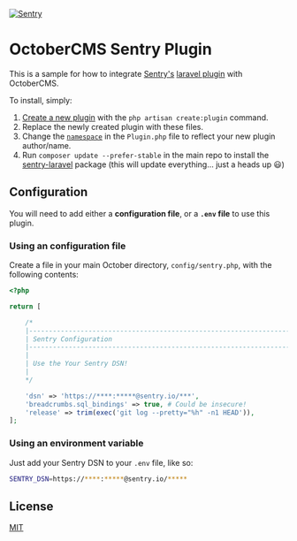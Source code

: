 [![Sentry](https://a0wx592cvgzripj.global.ssl.fastly.net/_static/2073574936914380bbe78364e39e7585/getsentry/images/branding/png/sentry-horizontal-black.png)](https://sentry.io)
# OctoberCMS Sentry Plugin
This is a sample for how to integrate [Sentry's](https://sentry.io) [laravel plugin](https://github.com/getsentry/sentry-laravel) with OctoberCMS. 

To install, simply:

1. [Create a new plugin](https://octobercms.com/docs/console/scaffolding#scaffold-create-plugin) with the `php artisan create:plugin` command.
2. Replace the newly created plugin with these files.
3. Change the [`namespace`](Plugin.php#L1) in the `Plugin.php` file to reflect your new plugin author/name.
4. Run `composer update --prefer-stable` in the main repo to install the [sentry-laravel](https://github.com/getsentry/sentry-laravel) package (this will update everything... just a heads up :smiley:)

## Configuration
You will need to add either a **configuration file**, or a **`.env` file** to use this plugin.

### Using an configuration file
Create a file in your main October directory, `config/sentry.php`, with the following contents:

```php
<?php

return [

    /*
    |--------------------------------------------------------------------------
    | Sentry Configuration
    |--------------------------------------------------------------------------
    |
    | Use the Your Sentry DSN!
    |
    */

    'dsn' => 'https://****:*****@sentry.io/***',
    'breadcrumbs.sql_bindings' => true, # Could be insecure!
    'release' => trim(exec('git log --pretty="%h" -n1 HEAD')),
];
```

### Using an environment variable
Just add your Sentry DSN to your `.env` file, like so:
```sh
SENTRY_DSN=https://****:*****@sentry.io/*****
```

## License
[MIT](LICENSE)
